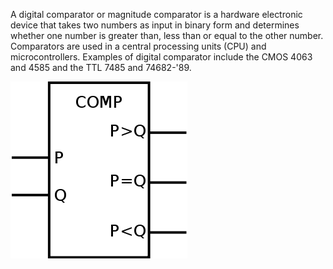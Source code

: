 A digital comparator or magnitude comparator is a hardware electronic device that takes two numbers as input in binary form and determines whether one number is greater than, less than or equal to the other number. Comparators are used in a central processing units (CPU) and microcontrollers. Examples of digital comparator include the CMOS 4063 and 4585 and the TTL 7485 and 74682-'89. 

<img src="images/comp2.png">